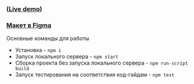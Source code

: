 ### ([Live demo](https://samoylenkvi.github.io/academy-task-2/))
### [Макет в Figma](https://www.figma.com/file/AxPVPlEFcc8bRpp38hSTYa/Smart-Device-(New)-(Copy))


 Основные команды для работы
* Установка - `npm i`
* Запуск локального сервера - `npm start`
* Сборка проекта без запуска локального сервера - `npm run-script build`
* Запуск тестирования на соответствия код-гайдам - `npm test`

